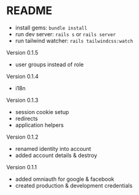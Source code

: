 # README

* install gems: `bundle install`
* run dev server: `rails s` or `rails server`
* run tailwind watcher: `rails tailwindcss:watch`

Version 0.1.5
- user groups instead of role

Version 0.1.4
- i18n

Version 0.1.3
- session cookie setup
- redirects
- application helpers

Version 0.1.2
- renamed identity into account
- added account details & destroy

Version 0.1.1
- added omniauth for google & facebook
- created production & development credentials
